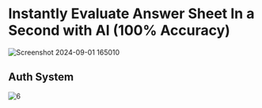 
# Instantly Evaluate Answer Sheet In a Second with AI (100% Accuracy)

![Screenshot 2024-09-01 165010](https://github.com/user-attachments/assets/5a6721ee-a88a-4071-b5cf-6bf70302e140)

## Auth System

![6](https://github.com/user-attachments/assets/beb79b1c-1803-491f-b0f7-582ea258871f)


